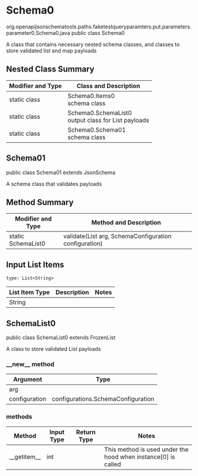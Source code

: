 # Schema0
org.openapijsonschematools.paths.faketestqueryparamters.put.parameters.parameter0.Schema0.java
public class Schema0

A class that contains necessary nested schema classes, and classes to store validated list and map payloads

## Nested Class Summary
| Modifier and Type | Class and Description |
| ----------------- | ---------------------- |
| static class | Schema0.Items0<br> schema class |
| static class | Schema0.SchemaList0<br> output class for List payloads |
| static class | Schema0.Schema01<br> schema class |

## Schema01
public class Schema01
extends JsonSchema

A schema class that validates payloads


## Method Summary
| Modifier and Type | Method and Description |
| ----------------- | ---------------------- |
| static SchemaList0 | validate(List<String> arg, SchemaConfiguration configuration) |

## Input List Items
```
type: List<String>
```
List Item Type | Description | Notes
-------------------- | ------------- | -------------
String |  |

## SchemaList0
public class SchemaList0
extends FrozenList<String>

A class to store validated List payloads

### &lowbar;&lowbar;new&lowbar;&lowbar; method
Argument | Type
-------- | ------
arg      | 
configuration | configurations.SchemaConfiguration

### methods
Method | Input Type | Return Type | Notes
------ | ---------- | ----------- | ------
&lowbar;&lowbar;getitem&lowbar;&lowbar; | int |  | This method is used under the hood when instance[0] is called
